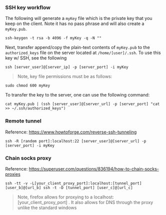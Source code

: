 ### SSH key workflow

The following will generate a `myKey` file which is the private key that you keep on the client. Note it has no pass phrase and will also create a `myKey.pub`.

```
ssh-keygen -t rsa -b 4096 -f myKey -q -N ""
```

Next, transfer append/copy the plain-text contents of `myKey.pub` to the `authorized_keys` file on the server located at `/home/[user]/.ssh`. To use this key w/ SSH, see the following 

```
ssh [server_user]@[server_ip] -p [server_port] -i myKey
```

> Note, key file permissions must be as follows:

```
sudo chmod 600 myKey
```

To transfer the key to the server, one can use the following command:

```
cat myKey.pub | (ssh [server_user]@[server_url] -p [server_port] "cat >> ~/.ssh/authorized_keys")
```

### Remote tunnel 

Reference: https://www.howtoforge.com/reverse-ssh-tunneling 

```
ssh -R [random port]:localhost:22 [server_user]@[server_url] -p [server_port] -i myKey
```

### Chain socks proxy 

Reference: https://superuser.com/questions/836194/how-to-chain-socks-proxies 

```
ssh -tt -v -L[your_client_proxy_port]:localhost:[tunnel_port] [user_b]@[url_b] ssh -t -D [tunnel_port] [user_c]@[url_c]
```

> Note, firefox allows for proxying to a localhost:[your_client_proxy_port] . It also allows for DNS through the proxy unlike the standard windows 


